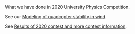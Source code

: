What we have done in 2020 University Physics Competition.

See our [Modeling of quadcopter stability in wind](https://jbox.sjtu.edu.cn/l/noXQ0r).

See [Results of 2020 contest and more contest information](http://www.uphysicsc.com/2020contest.html).
